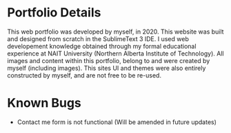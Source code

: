 # Portfolio Details
This web portfolio was developed by myself, in 2020. This website was built and designed from scratch in the SublimeText 3 IDE. 
I used web developement knowledge obtained through my formal educational experience at NAIT University (Northern Alberta Institute of Technology). All images and content within this portfolio, belong to and were created by myself (including images). This sites UI and themes were also entirely constructed by myself, and are not free to be re-used.


# Known Bugs
* Contact me form is not functional (Will be amended in future updates)
